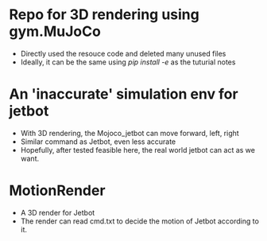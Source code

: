# Repo for 3D rendering using gym.MuJoCo 
* Directly used the resouce code and deleted many unused files 
* Ideally, it can be the same using _pip install -e_ as the tuturial notes 
  
# An 'inaccurate' simulation env for jetbot 
* With 3D rendering, the Mojoco_jetbot can move forward, left, right 
* Similar command as Jetbot, even less accurate
* Hopefully, after tested feasible here, the real world jetbot can act as we want.

# MotionRender 
* A 3D render for Jetbot 
* The render can read cmd.txt to decide the motion of Jetbot according to it.